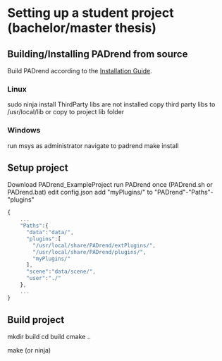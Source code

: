 # Setting up a student project (bachelor/master thesis)

## Building/Installing PADrend from source

Build PADrend according to the [Installation Guide](./InstallationGuide).

### Linux
sudo ninja install
ThirdParty libs are not installed
copy third party libs to /usr/local/lib
or copy to project lib folder

### Windows
run msys as administrator
navigate to padrend
make install

## Setup project
Download PADrend_ExampleProject
run PADrend once (PADrend.sh or PADrend.bat)
edit config.json
add "myPlugins/" to "PADrend"-"Paths"-"plugins"


```javascript
{
    ...
    "Paths":{
      "data":"data/",
      "plugins":[
        "/usr/local/share/PADrend/extPlugins/",
        "/usr/local/share/PADrend/plugins/",
        "myPlugins/"
      ],
      "scene":"data/scene/",
      "user":"./"
    },
    ...
}
```

## Build project
mkdir build
cd build
cmake ..

make (or ninja)